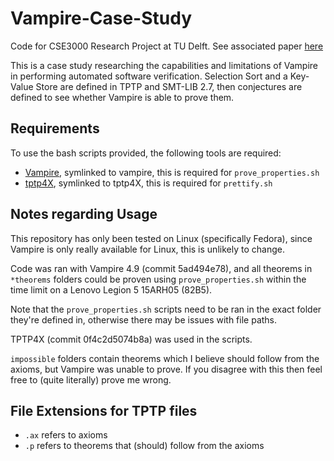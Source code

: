# Vampire-Case-Study
Code for CSE3000 Research Project at TU Delft. See associated paper [here](https://resolver.tudelft.nl/uuid:63194717-b1c2-4ddb-992c-602183b68e1c)

This is a case study researching the capabilities and limitations of Vampire in performing automated software verification. Selection Sort and a Key-Value Store are defined in TPTP and SMT-LIB 2.7, then conjectures are defined to see whether Vampire is able to prove them.

## Requirements
To use the bash scripts provided, the following tools are required:
- [Vampire](https://vprover.github.io/), symlinked to vampire, this is required for `prove_properties.sh`
- [tptp4X](https://github.com/TPTPWorld/TPTP4X), symlinked to tptp4X, this is required for `prettify.sh`

## Notes regarding Usage
This repository has only been tested on Linux (specifically Fedora), since Vampire is only really available for Linux, this is unlikely to change.

Code was ran with Vampire 4.9 (commit 5ad494e78), and all theorems in `*theorems` folders could be proven using `prove_properties.sh` within the time limit on a Lenovo Legion 5 15ARH05 (82B5).

Note that the `prove_properties.sh` scripts need to be ran in the exact folder they're defined in, otherwise there may be issues with file paths.

TPTP4X (commit 0f4c2d5074b8a) was used in the scripts.

`impossible` folders contain theorems which I believe should follow from the axioms, but Vampire was unable to prove. If you disagree with this then feel free to (quite literally) prove me wrong.

## File Extensions for TPTP files
- `.ax` refers to axioms
- `.p` refers to theorems that (should) follow from the axioms

